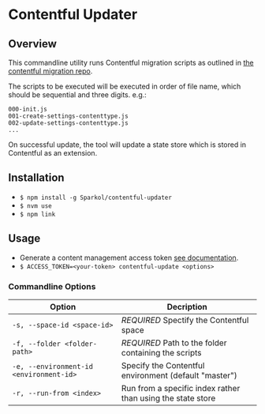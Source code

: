 # Contentful Updater

## Overview

This commandline utility runs Contentful migration scripts as outlined in [the contentful migration repo](https://github.com/contentful/contentful-migration).

The scripts to be executed will be executed in order of file name, which should be sequential and three digits. e.g.:

```
000-init.js
001-create-settings-contenttype.js
002-update-settings-contenttype.js
...
```

On successful update, the tool will update a state store which is stored in Contentful as an extension.

## Installation

- `$ npm install -g Sparkol/contentful-updater`
- `$ nvm use`
- `$ npm link`

## Usage

- Generate a content management access token [see documentation](https://www.contentful.com/developers/docs/references/authentication/).
- `$ ACCESS_TOKEN=<your-token> contentful-update <options>`

### Commandline Options


| Option        | Decription    |
| ------------- | ------------- |
| `-s, --space-id <space-id>` | *REQUIRED* Spectify the Contentful space |
| `-f, --folder <folder-path>` | *REQUIRED* Path to the folder containing the scripts |
| `-e, --environment-id <environment-id>` | Specify the Contentful environment (default "master") |
| `-r, --run-from <index>` | Run from a specific index rather than using the state store |

